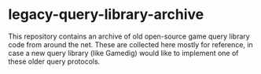 # legacy-query-library-archive

This repository contains an archive of old open-source game query library code from around the net. These are collected here mostly for reference, in case a new query library (like Gamedig) would like to implement one of these older query protocols.
